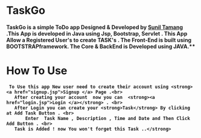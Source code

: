 # TaskGo
		
<strong>		
TaskGo is a simple  ToDo app Designed & Developed by <a href="https://github.com/sunil-tamang">Sunil Tamang </a>.This App is developed in  Java   using Jsp, Bootstrap, Servlet . This App Allow a Registered User's to create  TASK's . The Front-End is built using BOOTSTRAPframework. The Core & BackEnd is Developed using JAVA.**
 	
    

# How To Use <br>


	 To Use this app New user need to create their account using <strong><a href="signup.jsp">Signup </a> Page .<br>
 	   After creating your account  now you can  <strong><a href="login.jsp">Login </a></strong> . <br>
 	   After Login you can create your <strong>Task</strong> By clicking at Add Task Button . <br>
           Enter  Task Name , Description , Time and Date and Then Click Add Button . <br>
 	   Task is Added ! now You won't forget this Task ..</strong>
	
 					
